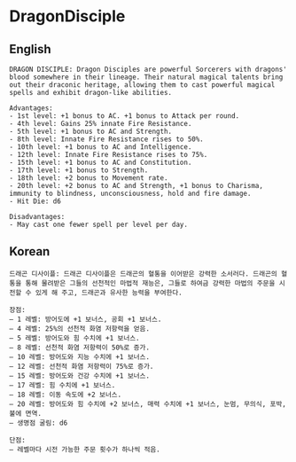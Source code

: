 # DragonDisciple

## English

    DRAGON DISCIPLE: Dragon Disciples are powerful Sorcerers with dragons' blood somewhere in their lineage. Their natural magical talents bring out their draconic heritage, allowing them to cast powerful magical spells and exhibit dragon-like abilities.

    Advantages:
    - 1st level: +1 bonus to AC. +1 bonus to Attack per round.
    - 4th level: Gains 25% innate Fire Resistance.
    - 5th level: +1 bonus to AC and Strength.
    - 8th level: Innate Fire Resistance rises to 50%.
    - 10th level: +1 bonus to AC and Intelligence.
    - 12th level: Innate Fire Resistance rises to 75%.
    - 15th level: +1 bonus to AC and Constitution.
    - 17th level: +1 bonus to Strength.
    - 18th level: +2 bonus to Movement rate.
    - 20th level: +2 bonus to AC and Strength, +1 bonus to Charisma, immunity to blindness, unconsciousness, hold and fire damage.
    - Hit Die: d6

    Disadvantages:
    - May cast one fewer spell per level per day.

## Korean

    드래곤 디사이플: 드래곤 디사이플은 드래곤의 혈통을 이어받은 강력한 소서러다. 드래곤의 혈통을 통해 물려받은 그들의 선천적인 마법적 재능은, 그들로 하여금 강력한 마법의 주문을 시전할 수 있게 해 주고, 드래곤과 유사한 능력을 부여한다.

    장점:
    – 1 레벨: 방어도에 +1 보너스, 공회 +1 보너스.
    – 4 레벨: 25%의 선천적 화염 저항력을 얻음.
    – 5 레벨: 방어도와 힘 수치에 +1 보너스.
    – 8 레벨: 선천적 화염 저항력이 50%로 증가.
    – 10 레벨: 방어도와 지능 수치에 +1 보너스.
    – 12 레벨: 선천적 화염 저항력이 75%로 증가.
    – 15 레벨: 방어도와 건강 수치에 +1 보너스.
    – 17 레벨: 힘 수치에 +1 보너스.
    – 18 레벨: 이동 속도에 +2 보너스.
    – 20 레벨: 방어도와 힘 수치에 +2 보너스, 매력 수치에 +1 보너스, 눈멈, 무의식, 포박, 불에 면역.
    – 생명점 굴림: d6

    단점:
    – 레벨마다 시전 가능한 주문 횟수가 하나씩 적음.